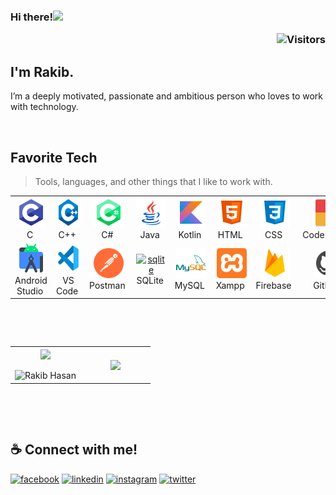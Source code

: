 

### Hi there!<img src="https://github.com/TheDudeThatCode/TheDudeThatCode/blob/master/Assets/Hi.gif" width="22px"> <p align="right" width="50%" align='right'> ![Visitors](https://gpvc.arturio.dev/rakibhasan1030) </p>

## I'm Rakib.
I’m a deeply motivated, passionate and ambitious person who loves to work with technology.

<br>

<h2 align="left" id="macropower-tech">Favorite Tech</h2>

> Tools, languages, and other things that I like to work with.

<table>
  <tr>
    <td align="center" width="96">
      <a href="https://www.cprogramming.com/">
        <img src="./images/c_icon.svg" width="48" height="48" alt="c" />
      </a>
      <br>C&nbsp;
    </td>
    <td align="center" width="96">
      <a href="https://isocpp.org/std/the-standard/">
        <img src="./images/cpp_icon.svg" width="48" height="48" alt="c" />
      </a>
      <br>C++&nbsp;
    </td>
    <td align="center" width="96">
      <a href="#macropower-tech">
        <img src="./images/c_sharp_icon.svg" width="48" height="48" alt="c_sharp" />
      </a>
      <br>C#&nbsp;
    </td>
    <td align="center" width="96">
      <a href="https://www.java.com/">
        <img src="./images/java_icon.svg" width="48" height="48" alt="java" />
      </a>
      <br>Java&nbsp;
    </td>
    <td align="center" width="96">
      <a href="https://kotlinlang.org/">
        <img src="./images/kotlin_icon.svg" width="48" height="48" alt="kotlin" />
      </a>
      <br>Kotlin&nbsp;
    </td>
    <td align="center" width="96">
      <a href="https://developer.mozilla.org/en-US/docs/Web/HTML">
        <img src="./images/html_icon.svg" width="48" height="48" alt="html" />
      </a>
      <br>HTML&nbsp;
    </td>
    <td align="center" width="96">
      <a href="https://developer.mozilla.org/en-US/docs/Web/CSS">
        <img src="./images/css_icon.svg" width="48" height="48" alt="css" />
      </a>
      <br>CSS&nbsp;
    </td>
    <td align="center" width="96">
      <a href="https://www.codeblocks.org/">
        <img src="./images/codeblocks_icon.svg" width="48" height="48" alt="codeblocks" />
      </a>
      <br>CodeBlocks&nbsp;
    </td>
    <td align="center" width="96">
      <a href="https://netbeans.apache.org/">
        <img src="./images/netbeans_icon.svg" width="48" height="48" alt="netbeans" />
      </a>
      <br>Netbeans&nbsp;
    </td>
  </tr>
  <tr>
    <td align="center" width="96">
      <a href="https://developer.android.com/studio">
        <img src="./images/android_studio_icon.svg" width="48" height="48" alt="android studio" />
      </a>
      <br>Android Studio&nbsp;
    </td>
    <td align="center" width="96">
      <a href="https://code.visualstudio.com/">
        <img src="./images/visual_studio_code_icon.svg" width="48" height="48" alt="visual studio code" />
      </a>
      <br>VS Code&nbsp;
    </td>
    <td align="center" width="96">
      <a href="https://www.postman.com/">
        <img src="./images/postman_icon.svg" width="48" height="48" alt="postman" />
      </a>
      <br>Postman&nbsp;
    </td>
    <td align="center" width="96">
      <a href="https://www.sqlite.org/">
        <img src="./images/sqlite_icon.svg" width="48" height="48" alt="sqlite" />
      </a>
      <br>SQLite&nbsp;
    </td>
    <td align="center" width="96">
      <a href="https://www.mysql.com/">
        <img src="./images/mysql_icon.svg" width="48" height="48" alt="mysql" />
      </a>
      <br>MySQL&nbsp;
    </td>
    <td align="center" width="96">
      <a href="https://www.apachefriends.org/">
        <img src="./images/xampp_icon.svg" width="48" height="48" alt="xampp" />
      </a>
      <br>Xampp&nbsp;
    </td>
    <td align="center" width="96">
      <a href="https://firebase.google.com/">
        <img src="./images/firebase_icon.svg" width="48" height="48" alt="firebase" />
      </a>
      <br>Firebase&nbsp;
    </td>
    <td align="center" width="96">
      <a href="https://github.com/rakibhasan1030/">
        <img src="./images/github_icon.svg" width="48" height="48" alt="github" />
      </a>
      <br>GitHub&nbsp;
    </td>
    <td align="center" width="96">
      <a href="https://gitlab.com/rakibhasan1030/">
        <img src="./images/gitlab_icon.svg" width="48" height="48" alt="gitlab" />
      </a>
      <br>GitLab&nbsp;
    </td>
  </tr>
</table>

<br>

<p  align="center">   
  <br>
<table border="0" align="center">
<tr border="0">
<td width="50%" align="center">
  
  <img  align="center"  src="https://github-readme-stats.vercel.app/api?username=rakibhasan1030&theme=vision-friendly-dark&show_icons=true&count_private=true&hide_border=true"/>
  <br></br>
  <img  title="🔥 Get streak stats for your profile at git.io/streak-stats" alt="Rakib Hasan" src="https://github-readme-streak-stats.herokuapp.com/?user=rakibhasan1030&theme=vision-friendly-dark&hide_border=true" />

</td>

<td width="50%" align="center">
  <img  align="center"  src="https://github-readme-stats.anuraghazra1.vercel.app/api/top-langs/?username=rakibhasan1030&layout=compact&theme=vision-friendly-dark&hide_border=true&no-bg=true&no-frame=true&langs_count=10"/>
  
  </td>
</tr>
</table>
</br>
</p>

<br>

## ☕ Connect with me! 
[<img src='https://camo.githubusercontent.com/2d1ffa69dd491ebeca01b2098cf8233dd09950ff5895abccd5b455ca442abc59/68747470733a2f2f696d672e736869656c64732e696f2f62616467652f46616365626f6f6b2d3138373746323f7374796c653d666f722d7468652d6261646765266c6f676f3d66616365626f6f6b266c6f676f436f6c6f723d7768697465' alt='facebook' height='40'>](https://www.facebook.com/rakibhasan1030/) [<img src='https://camo.githubusercontent.com/a80d00f23720d0bc9f55481cfcd77ab79e141606829cf16ec43f8cacc7741e46/68747470733a2f2f696d672e736869656c64732e696f2f62616467652f4c696e6b6564496e2d3030373742353f7374796c653d666f722d7468652d6261646765266c6f676f3d6c696e6b6564696e266c6f676f436f6c6f723d7768697465' alt='linkedin' height='40'>](https://www.linkedin.com/in/rakibhasan1030/) [<img src='https://camo.githubusercontent.com/b3d4671768bd0f9b6c8f410a25a96e0c5a4d135208d8910461e986f97e7985ab/68747470733a2f2f696d672e736869656c64732e696f2f62616467652f496e7374616772616d2d4534343035463f7374796c653d666f722d7468652d6261646765266c6f676f3d696e7374616772616d266c6f676f436f6c6f723d7768697465' alt='instagram' height='40'>](https://www.instagram.com/rakibhasan1030/) [<img src='https://camo.githubusercontent.com/5d03c86f6a75f7cbe80d135d9162fbf6dc46a31253cf30a8e9bb8279b4d574d3/68747470733a2f2f696d672e736869656c64732e696f2f62616467652f547769747465722d3144413146323f7374796c653d666f722d7468652d6261646765266c6f676f3d74776974746572266c6f676f436f6c6f723d7768697465' alt='twitter' height='40'>](https://twitter.com/rakibhasan1030)

